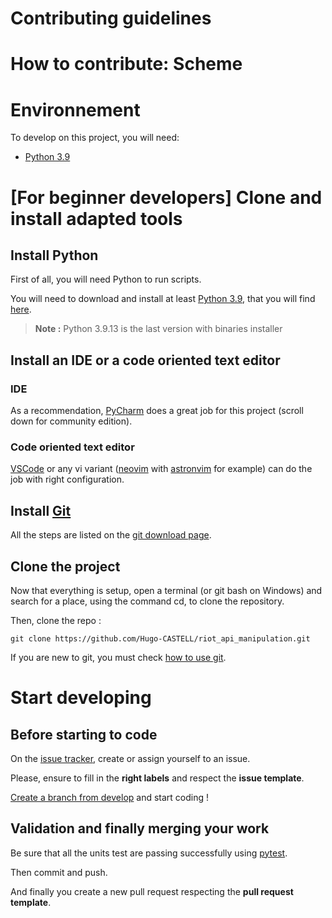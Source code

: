 # Contributing guidelines

# How to contribute: Scheme

# Environnement
To develop on this project, you will need:

- [Python 3.9](https://www.python.org/downloads/)

# [For beginner developers] Clone and install adapted tools

## Install Python

First of all, you will need Python to run scripts.

You will need to download and install at least [Python 3.9](https://www.python.org/downloads/release/python-3913/), that you will find [here](https://www.python.org/downloads/release/python-3913/).

> **__Note :__** Python 3.9.13 is the last version with binaries installer

## Install an IDE or a code oriented text editor

### IDE
As a recommendation, [PyCharm](https://www.jetbrains.com/fr-fr/pycharm/download/?section=windows) does a great job for this project (scroll down for community edition).

### Code oriented text editor 
[VSCode](https://code.visualstudio.com/) or any vi variant ([neovim](https://neovim.io/) with [astronvim](https://astronvim.com/) for example) can do the job with right configuration. 

## Install [Git](https://git-scm.com/)

All the steps are listed on the [git download page](https://git-scm.com/downloads).

## Clone the project

Now that everything is setup, open a terminal (or git bash on Windows) and search for a place, using the command cd, to clone the repository.

Then, clone the repo :

```git
git clone https://github.com/Hugo-CASTELL/riot_api_manipulation.git
```

If you are new to git, you must check [how to use git](https://www.youtube.com/results?search_query=how+to+use+git).

# Start developing

## Before starting to code

On the [issue tracker](https://github.com/Hugo-CASTELL/riot_api_manipulation), create or assign yourself to an issue.

Please, ensure to fill in the __right labels__ and respect the __issue template__.

[Create a branch from develop](https://github.com/Hugo-CASTELL/riot_api_manipulation/branches) and start coding !

## Validation and finally merging your work

Be sure that all the units test are passing successfully using [pytest](https://docs.pytest.org/). 

Then commit and push.

And finally you create a new pull request respecting the __pull request template__.